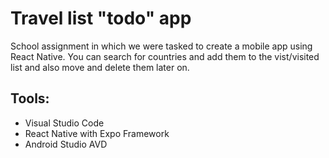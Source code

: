 # Travel list "todo" app
School assignment in which we were tasked to create a mobile app using React Native. 
You can search for countries and add them to the vist/visited list and also move and delete them later on.

## Tools:
* Visual Studio Code
* React Native with Expo Framework
* Android Studio AVD
